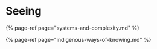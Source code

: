 # Seeing

{% page-ref page="systems-and-complexity.md" %}

{% page-ref page="indigenous-ways-of-knowing.md" %}

